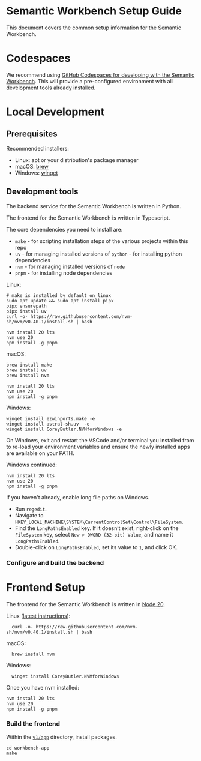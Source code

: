 # Semantic Workbench Setup Guide

This document covers the common setup information for the Semantic Workbench.

# Codespaces

We recommend using [GitHub Codespaces for developing with the Semantic Workbench](../.devcontainer/README.md). This will provide a pre-configured environment with all development tools already installed.

# Local Development

## Prerequisites

Recommended installers:

- Linux: apt or your distribution's package manager
- macOS: [brew](https://brew.sh/)
- Windows: [winget](https://learn.microsoft.com/en-us/windows/package-manager/winget/)

## Development tools

The backend service for the Semantic Workbench is written in Python.

The frontend for the Semantic Workbench is written in Typescript.

The core dependencies you need to install are:

- `make` - for scripting installation steps of the various projects within this repo
- `uv` - for managing installed versions of `python` - for installing python dependencies
- `nvm` - for managing installed versions of `node`
- `pnpm` - for installing node dependencies

Linux:

    # make is installed by default on linux
    sudo apt update && sudo apt install pipx
    pipx ensurepath
    pipx install uv
    curl -o- https://raw.githubusercontent.com/nvm-sh/nvm/v0.40.1/install.sh | bash

    nvm install 20 lts
    nvm use 20
    npm install -g pnpm

macOS:

    brew install make
    brew install uv
    brew install nvm

    nvm install 20 lts
    nvm use 20
    npm install -g pnpm

Windows:

    winget install ezwinports.make -e
    winget install astral-sh.uv  -e
    winget install CoreyButler.NVMforWindows -e

On Windows, exit and restart the VSCode and/or terminal you installed from to re-load your environment
variables and ensure the newly installed apps are available on your PATH.

Windows continued:

    nvm install 20 lts
    nvm use 20
    npm install -g pnpm

If you haven't already, enable long file paths on Windows.

- Run `regedit`.
- Navigate to `HKEY_LOCAL_MACHINE\SYSTEM\CurrentControlSet\Control\FileSystem`.
- Find the `LongPathsEnabled` key. If it doesn’t exist, right-click on the `FileSystem` key, select `New > DWORD (32-bit) Value`, and name it `LongPathsEnabled`.
- Double-click on `LongPathsEnabled`, set its value to `1`, and click OK.

### Configure and build the backend

# Frontend Setup

The frontend for the Semantic Workbench is written in [Node 20](https://nodejs.org/en/download).

Linux ([latest instructions](https://github.com/nvm-sh/nvm?tab=readme-ov-file#installing-and-updating)):

      curl -o- https://raw.githubusercontent.com/nvm-sh/nvm/v0.40.1/install.sh | bash

macOS:

      brew install nvm

Windows:

      winget install CoreyButler.NVMforWindows

Once you have nvm installed:

```
nvm install 20 lts
nvm use 20
npm install -g pnpm
```

### Build the frontend

Within the [`v1/app`](../workbench-app/) directory, install packages.

```
cd workbench-app
make
```
